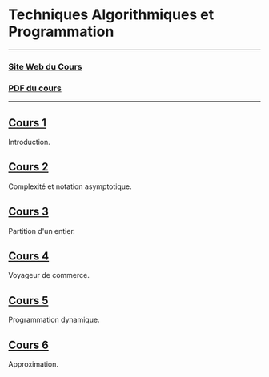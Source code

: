 # Techniques Algorithmiques et Programmation

---

### [Site Web du Cours](https://dept-info.labri.fr/~gavoille/UE-TAP/)

### [PDF du cours](https://dept-info.labri.fr/~gavoille/UE-TAP/cours.pdf)

---

## [Cours 1](./cours_1.md)
Introduction.

## [Cours 2](./cours_2.md)
Complexité et notation asymptotique.

## [Cours 3](./cours_3.md)
Partition d'un entier.

## [Cours 4](./cours_4.md)
Voyageur de commerce.

## [Cours 5](./cours_5.md)
Programmation dynamique.

## [Cours 6](./cours_6.md)
Approximation.
